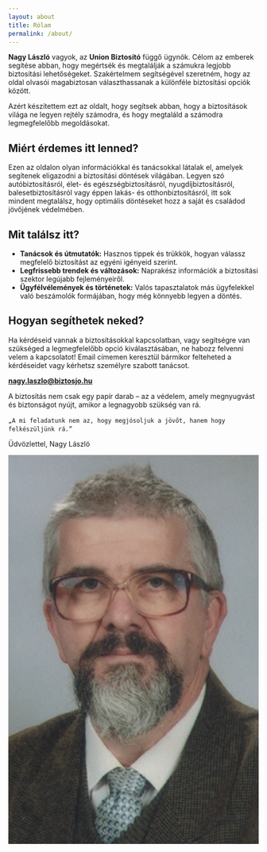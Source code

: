 ```yaml
---
layout: about
title: Rólam
permalink: /about/
---
```


**Nagy László** vagyok, az **Union Biztosító** függő ügynök. Célom az emberek segítése abban, hogy megértsék és megtalálják a számukra legjobb biztosítási lehetőségeket. Szakértelmem segítségével szeretném, hogy az oldal olvasói magabiztosan választhassanak a különféle biztosítási opciók között.

Azért készítettem ezt az oldalt, hogy segítsek abban, hogy a biztosítások világa ne legyen rejtély számodra, és hogy megtaláld a számodra legmegfelelőbb megoldásokat.

## Miért érdemes itt lenned?

Ezen az oldalon olyan információkkal és tanácsokkal látalak el, amelyek segítenek eligazodni a biztosítási döntések világában. Legyen szó autóbiztosításról, élet- és egészségbiztosításról, nyugdíjbiztosításról, 
balesetbiztosításról vagy éppen lakás- és otthonbiztosításról, itt sok mindent megtalálsz, hogy optimális döntéseket hozz a saját és családod jövőjének védelmében.

## Mit találsz itt?
- **Tanácsok és útmutatók:** Hasznos tippek és trükkök, hogyan válassz megfelelő biztosítást az egyéni igényeid szerint.
- **Legfrissebb trendek és változások:** Naprakész információk a biztosítási szektor legújabb fejleményeiről.
- **Ügyfélvélemények és történetek:** Valós tapasztalatok más ügyfelekkel való beszámolók formájában, hogy még könnyebb legyen a döntés.

## Hogyan segíthetek neked?
Ha kérdéseid vannak a biztosításokkal kapcsolatban, vagy segítségre van szükséged a legmegfelelőbb opció kiválasztásában, ne habozz felvenni velem a kapcsolatot! Email címemen keresztül bármikor felteheted a kérdéseidet vagy kérhetsz személyre szabott tanácsot.

**<nagy.laszlo@biztosjo.hu>**

A biztosítás nem csak egy papír darab – az a védelem, amely megnyugvást és biztonságot nyújt, amikor a legnagyobb szükség van rá. 

`„A mi feladatunk nem az, hogy megjósoljuk a jövőt, hanem hogy felkészüljünk rá.”`

Üdvözlettel,
Nagy László

![Nagy László](/profile.png)
